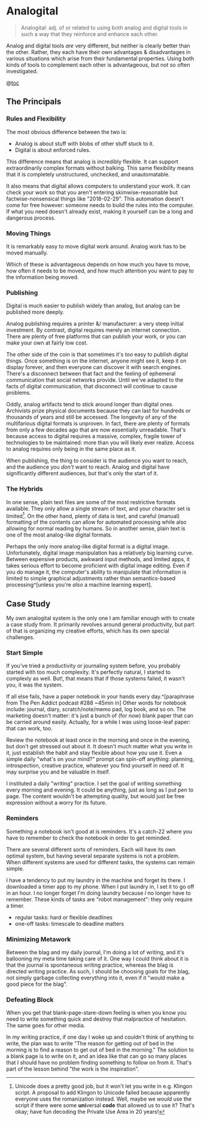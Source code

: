 # Analogital

> Analogital: adj. of or related to using both analog and digital tools in such a way that they reinforce and enhance each other.

Analog and digital tools _are_ very different, but neither is clearly better than the other.
Rather, they each have their own advantages & disadvantages in various situations which arise from their fundamental properties.
Using both kinds of tools to complement each other is advantageous, but not so often investigated.

@[toc](Contents)

## The Principals


### Rules and Flexibility

The most obvious difference between the two is:
  * Analog is about stuff with blobs of other stuff stuck to it.
  * Digital is about enforced rules.

This difference means that analog is incredibly flexible.
It can support extraordinarily complex formats without balking.
This same flexibility means that it is completely unstructured, unchecked, and unautomatable.

It also means that digital allows computers to understand your work.
It can check your work so that you aren't entering skimwise-reasonable but factwise-nonsensical things like "2018-02-29".
This automation doesn't come for free however: someone needs to build the rules into the computer.
If what you need doesn't already exist, making it yourself can be a long and dangerous process.


### Moving Things

It is remarkably easy to move digital work around.
Analog work has to be moved manually.

Which of these is advantageous depends on how much you have to move, how often it needs to be moved, and how much attention you want to pay to the information being moved.


### Publishing

Digital is much easier to publish widely than analog, but analog can be published more deeply.

Analog publishing requires a printer &/ manufacturer: a very steep initial investment.
By contrast, digital requires merely an internet connection.
There are plenty of free platforms that can publish your work, or you can make your own at fairly low cost.

The other side of the coin is that sometimes it's _too_ easy to publish digital things.
Once something is on the internet, anyone might see it, keep it on display forever, and then everyone can discover it with search engines.
There's a disconnect between that fact and the feeling of ephemeral communication that social networks provide.
Until we've adapted to the facts of digital communication, that disconnect will continue to cause problems.

Oddly, analog artifacts tend to stick around longer than digital ones.
Archivists prize physical documents because they can last for hundreds or thousands of years and still be accessed.
The longevity of any of the multifarious digital formats is unproven.
In fact, there are plenty of formats from only a few decades ago that are now essentially unreadable.
That's because access to digital requires a massive, complex, fragile tower of technologies to be maintained: more than you will likely ever realize.
Access to analog requires only being in the same place as it.

When publishing, the thing to consider is the audience you want to reach, and the audience you _don't_ want to reach.
Analog and digital have significantly different audiences, but that's only the start of it.


### The Hybrids

In one sense, plain text files are some of the most restrictive formats available.
They only allow a single stream of text, and your character set is limited[^unicode].
On the other hand, plenty of data is text, and careful (manual) formatting of the contents can allow for automated processing while also allowing for normal reading by humans.
So in another sense, plain text is one of the most analog-like digital formats.

[^unicode]: Unicode does a pretty good job, but it won't let you write in e.g. Klingon script.
A proposal to add Klingon to Unicode failed because apparently everyone uses the romanization instead.
Well, maybe we _would_ use the script if there were some **uni**versal **code** that allowed us to use it?
That's okay; have fun decoding the Private Use Area in 20 years!

Perhaps the only more analog-like digital format is a digital image.
Unfortunately, digital image manipulation has a relatively big learning curve.
Between expensive products, awkward input methods, and limited apps, it takes serious effort to become proficient with digital image editing.
Even if you do manage it, the computer's ability to manipulate that information is limited to simple graphical adjustments rather than semantics-based processing^[unless you're _also_ a machine learning expert].





## Case Study

My own analogital system is the only one I am familiar enough with to create a case study from.
It primarily revolves around general productivity, but part of that is organizing my creative efforts, which has its own special challenges.

### Start Simple

If you've tried a productivity or journaling system before, you probably started with too much complexity.
It's perfectly natural, I started to complexly as well.
But!, that means that if those systems failed, it wasn't you, it was the system.

If all else fails, have a paper notebook in your hands every day.^[paraphrase from The Pen Addict podcast #288 ~45min in]
Other words for notebook include: journal, diary, scratch/note/memo pad, log book, and so on.
The marketing doesn't matter: it's just a bunch of (for now) blank paper that can be carried around easily.
Actually, for a while I was using loose-leaf paper: that can work, too.

Review the notebook at least once in the morning and once in the evening, but don't get stressed out about it.
It doesn't much matter what you write in it, just establish the habit and stay flexible about how you use it.
Even a simple daily "what's on your mind?" prompt can spin-off anything: planning, introspection, creative practice, whatever you find yourself in need of.
It may surprise you and be valuable in itself.


I instituted a daily "writing" practice.
I set the goal of writing something every morning and evening.
It could be anything, just as long as I put pen to page.
The content wouldn't be attempting quality, but would just be free expression without a worry for its future.


### Reminders

Something a notebook isn't good at is reminders.
It's a catch-22 where you have to remember to check the notebook in order to get reminded.

There are several different sorts of reminders.
Each will have its own optimal system, but having several separate systems is not a problem.
When different systems are used for different tasks, the systems can remain simple.

I have a tendency to put my laundry in the machine and forget its there.
I downloaded a timer app to my phone.
When I put laundry in, I set it to go off in an hour.
I no longer forget I'm doing laundry because _I_ no longer have to remember.
These kinds of tasks are "robot management": they only require a timer.

  * regular tasks: hard or flexible deadlines
  * one-off tasks: timescale to deadline matters

### Minimizing Metawork

Between the blag and my daily journal, I'm doing a lot of writing, and it's ballooning my meta time taking care of it.
One way I could think about it is that the journal is spontaneous writing practice, whereas the blag is directed writing practice.
As such, I should be choosing goals for the blag, not simply garbage collecting everything into it, even if it "would make a good piece for the blag".

### Defeating Block

When you get that blank-page-stare-down feeling is when you know you need to write something quick and destroy that malpractice of hesitation.
The same goes for other media.

In my writing practice, if one day I woke up and couldn't think of anything to write, the plan was to write "The reason for getting out of bed in the morning is to find a reason to get out of bed in the morning."
The solution to a blank page is to write on it, and an idea like that can go so many places that I should have no problem finding something to follow on from it.
That's part of the lesson behind "the work is the inspiration".





